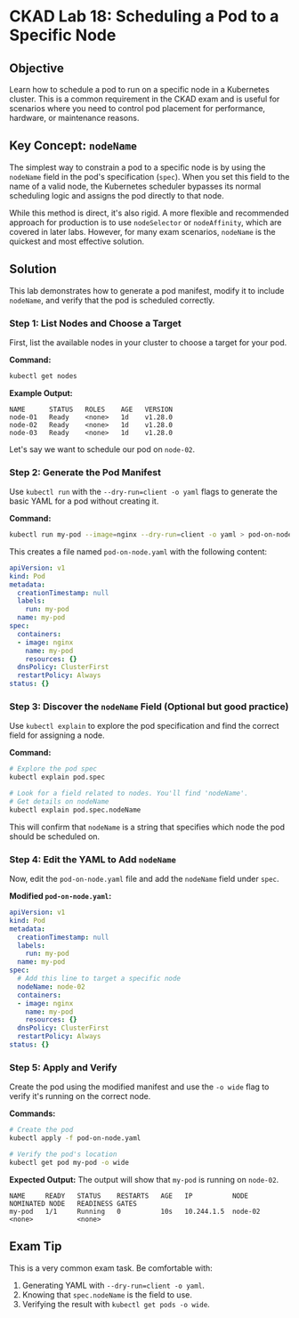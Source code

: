 # CKAD Lab 18: Scheduling a Pod to a Specific Node

## Objective
Learn how to schedule a pod to run on a specific node in a Kubernetes cluster. This is a common requirement in the CKAD exam and is useful for scenarios where you need to control pod placement for performance, hardware, or maintenance reasons.

## Key Concept: `nodeName`

The simplest way to constrain a pod to a specific node is by using the `nodeName` field in the pod's specification (`spec`). When you set this field to the name of a valid node, the Kubernetes scheduler bypasses its normal scheduling logic and assigns the pod directly to that node.

While this method is direct, it's also rigid. A more flexible and recommended approach for production is to use `nodeSelector` or `nodeAffinity`, which are covered in later labs. However, for many exam scenarios, `nodeName` is the quickest and most effective solution.

## Solution

This lab demonstrates how to generate a pod manifest, modify it to include `nodeName`, and verify that the pod is scheduled correctly.

### Step 1: List Nodes and Choose a Target
First, list the available nodes in your cluster to choose a target for your pod.

**Command:**
```bash
kubectl get nodes
```

**Example Output:**
```
NAME      STATUS   ROLES    AGE   VERSION
node-01   Ready    <none>   1d    v1.28.0
node-02   Ready    <none>   1d    v1.28.0
node-03   Ready    <none>   1d    v1.28.0
```
Let's say we want to schedule our pod on `node-02`.

### Step 2: Generate the Pod Manifest
Use `kubectl run` with the `--dry-run=client -o yaml` flags to generate the basic YAML for a pod without creating it.

**Command:**
```bash
kubectl run my-pod --image=nginx --dry-run=client -o yaml > pod-on-node.yaml
```

This creates a file named `pod-on-node.yaml` with the following content:
```yaml
apiVersion: v1
kind: Pod
metadata:
  creationTimestamp: null
  labels:
    run: my-pod
  name: my-pod
spec:
  containers:
  - image: nginx
    name: my-pod
    resources: {}
  dnsPolicy: ClusterFirst
  restartPolicy: Always
status: {}
```

### Step 3: Discover the `nodeName` Field (Optional but good practice)
Use `kubectl explain` to explore the pod specification and find the correct field for assigning a node.

**Command:**
```bash
# Explore the pod spec
kubectl explain pod.spec

# Look for a field related to nodes. You'll find 'nodeName'.
# Get details on nodeName
kubectl explain pod.spec.nodeName
```
This will confirm that `nodeName` is a string that specifies which node the pod should be scheduled on.

### Step 4: Edit the YAML to Add `nodeName`
Now, edit the `pod-on-node.yaml` file and add the `nodeName` field under `spec`.

**Modified `pod-on-node.yaml`:**
```yaml
apiVersion: v1
kind: Pod
metadata:
  creationTimestamp: null
  labels:
    run: my-pod
  name: my-pod
spec:
  # Add this line to target a specific node
  nodeName: node-02
  containers:
  - image: nginx
    name: my-pod
    resources: {}
  dnsPolicy: ClusterFirst
  restartPolicy: Always
status: {}
```

### Step 5: Apply and Verify
Create the pod using the modified manifest and use the `-o wide` flag to verify it's running on the correct node.

**Commands:**
```bash
# Create the pod
kubectl apply -f pod-on-node.yaml

# Verify the pod's location
kubectl get pod my-pod -o wide
```

**Expected Output:**
The output will show that `my-pod` is running on `node-02`.
```
NAME     READY   STATUS    RESTARTS   AGE   IP          NODE      NOMINATED NODE   READINESS GATES
my-pod   1/1     Running   0          10s   10.244.1.5  node-02   <none>           <none>
```

## Exam Tip
This is a very common exam task. Be comfortable with:
1.  Generating YAML with `--dry-run=client -o yaml`.
2.  Knowing that `spec.nodeName` is the field to use.
3.  Verifying the result with `kubectl get pods -o wide`.
